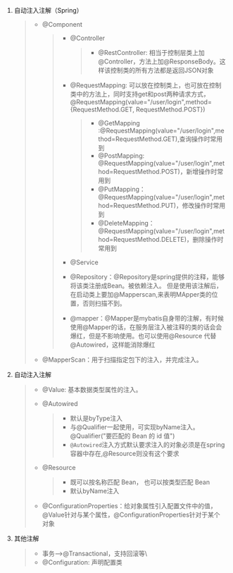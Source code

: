 1. 自动注入注解（Spring）

   > - @Component
   >
   >   > - @Controller
   >   >
   >   >   > - @RestController: 相当于控制层类上加@Controller，方法上加@ResponseBody。这样该控制类的所有方法都是返回JSON对象
   >   >
   >   > - @RequestMapping: 可以放在控制类上，也可放在控制类中的方法上，同时支持get和post两种请求方式，@RequestMapping(value="/user/login",method={RequestMethod.GET, RequestMethod.POST})
   >   >
   >   >   > - @GetMapping :@RequestMapping(value="/user/login",method=RequestMethod.GET),查询操作时常用到
   >   >   > - @PostMapping: @RequestMapping(value="/user/login",method=RequestMethod.POST)，新增操作时常用到
   >   >   > - @PutMapping：@RequestMapping(value="/user/login",method=RequestMethod.PUT)，修改操作时常用到
   >   >   > - @DeleteMapping：@RequestMapping(value="/user/login",method=RequestMethod.DELETE)，删除操作时常用到
   >   >
   >   > - @Service
   >   >
   >   > - @Repository：@Repository是spring提供的注释，能够将该类注册成Bean。被依赖注入。 但是使用该注解后，在启动类上要加@Mapperscan,来表明MApper类的位置，否则扫描不到。
   >   >
   >   > - @mapper：@Mapper是mybatis自身带的注解，有时候使用@Mapper的话，在服务层注入被注释的类的话会会爆红，但是不影响使用。也可以使用@Resource 代替@Autowired，这样能消除爆红
   >
   > - @MapperScan：用于扫描指定包下的注入，并完成注入。

2. 自动注入注解

   > - @Value: 基本数据类型属性的注入。
   >
   > - @Autowired
   >
   >   > - 默认是byType注入
   >   > - 与@Qualifier一起使用，可实现byName注入。@Qualifier("要匹配的 Bean 的 id 值")
   >   > - `@Autowired`注入方式默认要求注入的对象必须是在spring容器中存在,@Resource则没有这个要求
   >
   > - @Resource
   >
   >   > -  既可以按名称匹配 Bean， 也可以按类型匹配 Bean
   >   > - 默认byName注入
   >
   > - @ConfigurationProperties：给对象属性引入配置文件中的值，@Value针对与某个属性，@ConfigurationProperties针对于某个对象

3. 其他注解

   > - 事务——>@Transactional，支持回滚等\
   > - @Configuration: 声明配置类